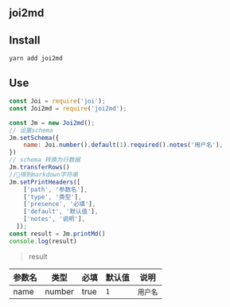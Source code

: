 ## joi2md

## Install 
```shell
yarn add joi2md
```

## Use
```js
const Joi = require('joi');
const Joi2md = require('joi2md');

const Jm = new Joi2md();
// 设置schema
Jm.setSchema({
    name: Joi.number().default(1).required().notes('用户名'),
})
// schema 转换为行数据
Jm.transferRows()
//得到markdown字符串
Jm.setPrintHeaders([
    ['path', '参数名'],
    ['type', '类型'],
    ['presence', '必填'],
    ['default', '默认值'],
    ['notes', '说明'],
  ]);
const result = Jm.printMd()
console.log(result)
```
> result

| 参数名 | 类型     | 必填   | 默认值 | 说明  |
|-----|--------|------|-----|-----|
| name | number | true | `1` | `用户名` |